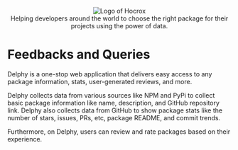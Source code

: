 <p align="center">
 <img src="https://ik.imagekit.io/delphy/Logo_BIG_OZmFHvRtQ.png?ik-sdk-version=javascript-1.4.3&updatedAt=1647697995034" alt="Logo of Hocrox" />
 <br />
Helping developers around the world to choose the right package for their projects using the power of data.
</p>

# Feedbacks and Queries

Delphy is a one-stop web application that delivers easy access to any package information, stats, user-generated reviews, and more.

Delphy collects data from various sources like NPM and PyPi to collect basic package information like name, description, and GitHub repository link. Delphy also collects data from GitHub to show package stats like the number of stars, issues, PRs, etc, package README, and commit trends.

Furthermore, on Delphy, users can review and rate packages based on their experience.
